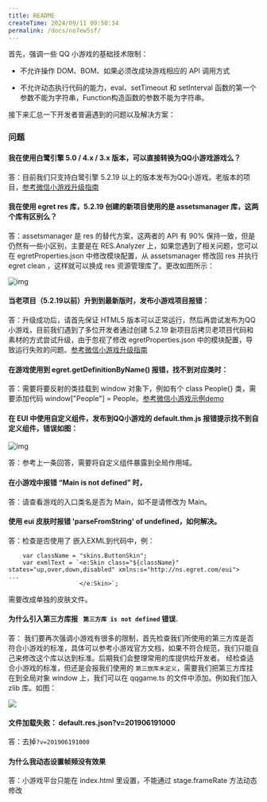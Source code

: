 ```yaml
---
title: README
createTime: 2024/09/11 09:50:34
permalink: /docs/no7ew5sf/
---
```

首先，强调一些 QQ 小游戏的基础技术限制：

* 不允许操作 DOM、BOM、如果必须改成块游戏相应的 API 调用方式

* 不允许动态执行代码的能力，eval、setTimeout 和 setInterval 函数的第一个参数不能为字符串，Function构造函数的参数不能为字符串。


接下来汇总一下开发者普遍遇到的问题以及解决方案：

### 问题

#### 我在使用白鹭引擎 5.0 / 4.x / 3.x 版本，可以直接转换为QQ小游戏游戏么？

答：目前我们只支持白鹭引擎 5.2.19 以上的版本发布为QQ小游戏。老版本的项目，[参考微信小游戏升级指南](../../minigame/publish/README.md) 


#### 我在使用 egret res 库，5.2.19 创建的新项目使用的是 assetsmanager 库，这两个库有区别么？

答：assetsmanager 是 res 的替代方案，这两者的 API 有 90% 保持一致，但是仍然有一些小区别，主要是在 RES.Analyzer 上，如果您遇到了相关问题，您可以在 egretProperties.json 中修改模块配置，从 assetsmanager 修改回 res 并执行 egret clean ，这样就可以换成 res 资源管理库了。更改如图所示：

![img](x02.png)



#### 当老项目（5.2.19以前）升到到最新版时，发布小游戏项目报错：

答：升级成功后，请首先保证 HTML5 版本可以正常运行，然后再尝试发布为QQ小游戏，目前我们遇到了多位开发者通过创建 5.2.19 新项目后拷贝老项目代码和素材的方式尝试升级，由于忽视了修改 egretProperties.json 中的模块配置，导致运行失败的问题。[参考微信小游戏升级指南](../../minigame/publish/README.md)

#### 在游戏使用到 egret.getDefinitionByName() 报错，找不到对应类时：

答：需要将要反射的类挂载到 window 对象下，例如有个 class People{} 类，需要添加代码 window["People"] = People。[参考微信小游戏示例demo](http://developer.egret.com/cn/statics/downs/testglobal.zip)

#### 在 EUI 中使用自定义组件，发布到QQ小游戏的 default.thm.js 报错提示找不到自定义组件，错误如图：

![img](x03.png)

答：参考上一条回答，需要将自定义组件暴露到全局作用域。

#### 在小游戏中报错 “Main is not defined” 时，

答：请查看游戏的入口类名是否为 Main，如不是请修改为 Main。



#### 使用 eui 皮肤时报错 'parseFromString' of undefined，如何解决。

答：检查是否使用了 嵌入EXML到代码中，例：

```
    var className = "skins.ButtonSkin";
    var exmlText = `<e:Skin class="${className}" states="up,over,down,disabled" xmlns:s="http://ns.egret.com/eui">                ...
                    </e:Skin>`;
```

需要改成单独的皮肤文件。


<a name="thirdlib"></a>
#### 为什么引入第三方库报 ``` 第三方库 is not defined``` 错误.

答：
我们要再次强调小游戏有很多的限制，首先检查我们所使用的第三方库是否符合小游戏的标准，具体可以参考小游戏官方文档，如果不符合规范，我们只能自己来修改这个库以达到标准。后期我们会整理常用的库提供给开发者。
经检查适合小游戏的标准，但还是会报我们使用的 ```第三放库未定义```，需要我们把第三方库挂在到全局对象 window 上，我们可以在 qqgame.ts 的文件中添加。例如我们加入 zlib 库。如图：

![](x04.png)

#### 文件加载失败： default.res.json?v=201906191000
答：去掉`?v=201906191000`


#### 为什么我动态设置帧频没有效果
答：小游戏平台只能在 index.html 里设置，不能通过 stage.frameRate 方法动态修改
